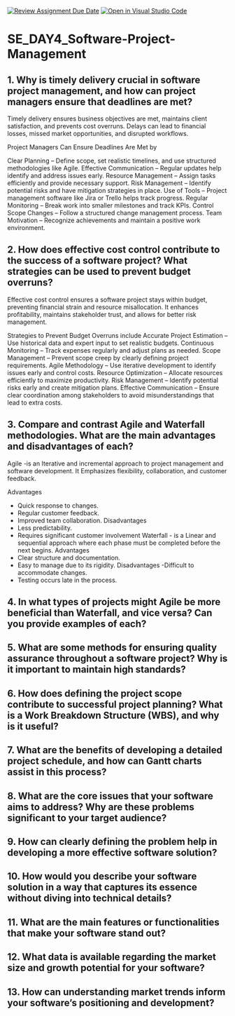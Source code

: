 [![Review Assignment Due Date](https://classroom.github.com/assets/deadline-readme-button-22041afd0340ce965d47ae6ef1cefeee28c7c493a6346c4f15d667ab976d596c.svg)](https://classroom.github.com/a/9pw6JKcu)
[![Open in Visual Studio Code](https://classroom.github.com/assets/open-in-vscode-2e0aaae1b6195c2367325f4f02e2d04e9abb55f0b24a779b69b11b9e10269abc.svg)](https://classroom.github.com/online_ide?assignment_repo_id=18435825&assignment_repo_type=AssignmentRepo)
# SE_DAY4_Software-Project-Management
## 1. Why is timely delivery crucial in software project management, and how can project managers ensure that deadlines are met?
Timely delivery ensures business objectives are met, maintains client satisfaction, and prevents cost overruns. Delays can lead to financial losses, missed market opportunities, and disrupted workflows.

Project Managers Can Ensure Deadlines Are Met by 

Clear Planning – Define scope, set realistic timelines, and use structured methodologies like Agile.
Effective Communication – Regular updates help identify and address issues early.
Resource Management – Assign tasks efficiently and provide necessary support.
Risk Management – Identify potential risks and have mitigation strategies in place.
Use of Tools – Project management software like Jira or Trello helps track progress.
Regular Monitoring – Break work into smaller milestones and track KPIs.
Control Scope Changes – Follow a structured change management process.
Team Motivation – Recognize achievements and maintain a positive work environment.
## 2. How does effective cost control contribute to the success of a software project? What strategies can be used to prevent budget overruns?
Effective cost control ensures a software project stays within budget, preventing financial strain and resource misallocation. It enhances profitability, maintains stakeholder trust, and allows for better risk management.

Strategies to Prevent Budget Overruns include 
Accurate Project Estimation – Use historical data and expert input to set realistic budgets.
Continuous Monitoring – Track expenses regularly and adjust plans as needed.
Scope Management – Prevent scope creep by clearly defining project requirements.
Agile Methodology – Use iterative development to identify issues early and control costs.
Resource Optimization – Allocate resources efficiently to maximize productivity.
Risk Management – Identify potential risks early and create mitigation plans.
Effective Communication – Ensure clear coordination among stakeholders to avoid misunderstandings that lead to extra costs.

## 3. Compare and contrast Agile and Waterfall methodologies. What are the main advantages and disadvantages of each?

Agile  -is an  Iterative and incremental approach to project management and software development.
It Emphasizes flexibility, collaboration, and customer feedback.
 
Advantages
- Quick response to changes.
- Regular customer feedback.
- Improved team collaboration.
Disadvantages
- Less predictability.
- Requires significant customer
involvement
Waterfall  - is a Linear and sequential approach where each phase must be completed before the next begins.
 Advantages 
- Clear structure and documentation.
- Easy to manage due to its rigidity.
 Disadvantages
-Difficult to accommodate changes.
- Testing occurs late in the process.

## 4. In what types of projects might Agile be more beneficial than Waterfall, and vice versa? Can you provide examples of each?
## 5. What are some methods for ensuring quality assurance throughout a software project? Why is it important to maintain high standards?
## 6. How does defining the project scope contribute to successful project planning? What is a Work Breakdown Structure (WBS), and why is it useful?
## 7. What are the benefits of developing a detailed project schedule, and how can Gantt charts assist in this process?
## 8. What are the core issues that your software aims to address? Why are these problems significant to your target audience?
## 9. How can clearly defining the problem help in developing a more effective software solution?
## 10. How would you describe your software solution in a way that captures its essence without diving into technical details?
## 11. What are the main features or functionalities that make your software stand out?
## 12. What data is available regarding the market size and growth potential for your software?
## 13. How can understanding market trends inform your software’s positioning and development?
